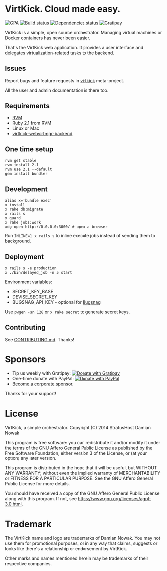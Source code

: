 # VirtKick. Cloud made easy.

[![GPA](https://img.shields.io/codeclimate/github/virtkick/virtkick-webapp.svg?style=flat-square)](https://codeclimate.com/github/virtkick/virtkick-webapp)
[![Build status](https://img.shields.io/travis/virtkick/virtkick-webapp.svg?style=flat-square)](https://travis-ci.org/virtkick/virtkick-webapp)
[![Dependencies status](http://img.shields.io/gemnasium/virtkick/virtkick-webapp.svg?style=flat-square)](https://gemnasium.com/virtkick/virtkick-webapp)
[![Gratipay](https://img.shields.io/gratipay/Nowaker.svg?style=flat-square)](https://gratipay.com/Nowaker/)

VirtKick is a simple, open source orchestrator.
Managing virtual machines or Docker containers has never been easier.

That's the VirtKick web application. It provides a user interface and delegates virtualization-related tasks to the backend.

## Issues

Report bugs and feature requests in [virtkick](https://github.com/virtkick/virtkick) meta-project.

All the user and admin documentation is there too.

## Requirements

- [RVM](https://rvm.io/)
- Ruby 2.1 from RVM
- Linux or Mac
- [virtkick-webvirtmgr-backend](https://github.com/virtkick/virtkick-webvirtmgr-backend)

## One time setup

```
rvm get stable
rvm install 2.1
rvm use 2.1 --default
gem install bundler
```

## Development

```
alias x='bundle exec'
x install
x rake db:migrate
x rails s
x guard
x rake jobs:work
xdg-open http://0.0.0.0:3000/ # open a browser
```

Run `INLINE=1 x rails s` to inline execute jobs instead of sending them to background.

## Deployment

```
x rails s -e production
x ./bin/delayed_job -n 5 start
```

Environment variables:

- SECRET_KEY_BASE
- DEVISE_SECRET_KEY
- BUGSNAG_API_KEY - optional for [Bugsnag](https://bugsnag.com/)

Use `pwgen -sn 128` or `x rake secret` to generate secret keys.

## Contributing

See [CONTRIBUTING.md](https://github.com/virtkick/virtkick-website/blob/master/CONTRIBUTING.md). Thanks!


# Sponsors

- Tip us weekly with Gratipay: [![Donate with Gratipay](https://img.shields.io/gratipay/Nowaker.svg?style=flat-square)](https://gratipay.com/Nowaker/)
- One-time donate with PayPal: [![Donate with PayPal](https://raw.githubusercontent.com/virtkick/virtkick/master/paypal-donate.png)](https://www.paypal.com/cgi-bin/webscr?cmd=_s-xclick&hosted_button_id=AGF4FPG7JZ7NY&lc=US)
- [Become a corporate sponsor](https://www.virtkick.io/become-a-sponsor.html).

Thanks for your support!


# License

VirtKick, a simple orchestrator.
Copyright (C) 2014 StratusHost Damian Nowak

This program is free software: you can redistribute it and/or modify
it under the terms of the GNU Affero General Public License as
published by the Free Software Foundation, either version 3 of the
License, or (at your option) any later version.

This program is distributed in the hope that it will be useful,
but WITHOUT ANY WARRANTY; without even the implied warranty of
MERCHANTABILITY or FITNESS FOR A PARTICULAR PURPOSE.  See the
GNU Affero General Public License for more details.

You should have received a copy of the GNU Affero General Public License
along with this program.  If not, see https://www.gnu.org/licenses/agpl-3.0.html.


# Trademark

The VirtKick name and logo are trademarks of Damian Nowak.
You may not use them for promotional purposes,
or in any way that claims, suggests or looks like
there's a relationship or endorsement by VirtKick.

Other marks and names mentioned herein may be trademarks of their respective companies.
